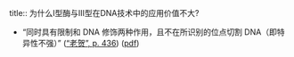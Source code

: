 title:: 为什么Ⅰ型酶与Ⅲ型在DNA技术中的应用价值不大?

- “同时具有限制和 DNA 修饰两种作用，且不在所识别的位点切割 DNA（即特异性不强）” ([“老贺”, p. 436](zotero://select/library/items/LNRVU3P7)) ([pdf](zotero://open-pdf/library/items/LH58DAQC?page=436&annotation=S9FG3CDL))